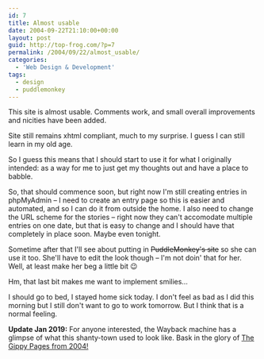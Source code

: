 ```yaml
---
id: 7
title: Almost usable
date: 2004-09-22T21:10:00+00:00
layout: post
guid: http://top-frog.com/?p=7
permalink: /2004/09/22/almost_usable/
categories:
  - 'Web Design & Development'
tags:
  - design
  - puddlemonkey
---
```

This site is almost usable. Comments work, and small overall improvements and nicities have been added.

Site still remains xhtml compliant, much to my surprise. I guess I can still learn in my old age.

So I guess this means that I should start to use it for what I originally intended: as a way for me to just get my thoughts out and have a place to babble.

So, that should commence soon, but right now I'm still creating entries in phpMyAdmin – I need to create an entry page so this is easier and automated, and so I can do it from outside the home. I also need to change the URL scheme for the stories – right now they can't accomodate multiple entries on one date, but that is easy to change and I should have that completely in place soon. Maybe even tonight.

Sometime after that I'll see about putting in ~~PuddleMonkey's site~~ so she can use it too. She'll have to edit the look though – I'm not doin' that for her. Well, at least make her beg a little bit 😉

Hm, that last bit makes me want to implement smilies…

I should go to bed, I stayed home sick today. I don't feel as bad as I did this morning but I still don't want to go to work tomorrow. But I think that is a normal feeling.

**Update Jan 2019:** For anyone interested, the Wayback machine has a glimpse of what this shanty-town used to look like. Bask in the glory of [The Gippy Pages from 2004!](https://web.archive.org/web/20040923135400/http://gipetto.dyndns.org:80/)